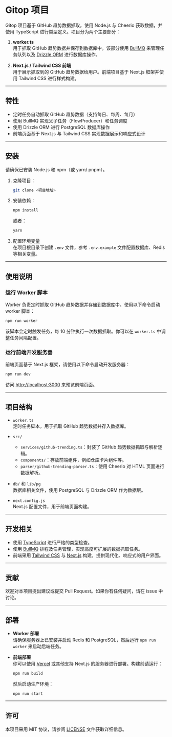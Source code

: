 # Gitop 项目

Gitop 项目基于 GitHub 趋势数据抓取，使用 Node.js 与 Cheerio 获取数据，并使用 TypeScript 进行类型定义。项目分为两个主要部分：

1. **worker.ts**  
   用于抓取 GitHub 趋势数据并保存到数据库中。该部分使用 [BullMQ](https://docs.bullmq.io/) 来管理任务队列以及 [Drizzle ORM](https://orm.drizzle.team/) 进行数据库操作。

2. **Next.js / Tailwind CSS 前端**  
   用于展示抓取到的 GitHub 趋势数据给用户。前端项目基于 Next.js 框架并使用 Tailwind CSS 进行样式构建。

---

## 特性

- 定时任务自动抓取 GitHub 趋势数据（支持每日、每周、每月）
- 使用 BullMQ 实现父子任务（FlowProducer）和任务调度
- 使用 Drizzle ORM 进行 PostgreSQL 数据库操作
- 前端页面基于 Next.js 与 Tailwind CSS 实现数据展示和响应式设计

---

## 安装

请确保已安装 Node.js 和 npm（或 yarn/ pnpm）。

1. 克隆项目：
   ```bash
   git clone <项目地址>
   ```

2. 安装依赖：
   ```bash
   npm install
   ```
   或者：
   ```bash
   yarn
   ```

3. 配置环境变量  
   在项目根目录下创建 `.env` 文件，参考 `.env.example` 文件配置数据库、Redis 等相关变量。

---

## 使用说明

### 运行 Worker 脚本

Worker 负责定时抓取 GitHub 趋势数据并存储到数据库中。使用以下命令启动 worker 脚本：
```bash
npm run worker
```
该脚本会定时触发任务，每 10 分钟执行一次数据抓取。你可以在 `worker.ts` 中调整任务间隔配置。

### 运行前端开发服务器

前端页面基于 Next.js 框架，请使用以下命令启动开发服务器：
```bash
npm run dev
```

访问 [http://localhost:3000](http://localhost:3000) 来预览前端页面。

---

## 项目结构

- `worker.ts`  
  定时任务脚本，用于抓取 GitHub 趋势数据并存入数据库。

- `src/`  
  - `services/github-trending.ts`：封装了 GitHub 趋势数据抓取与解析逻辑。  
  - `components/`：存放前端组件，例如仓库卡片组件等。  
  - `parser/github-trending-parser.ts`：使用 Cheerio 对 HTML 页面进行数据解析。

- `db/` 和 `lib/pg`  
  数据库相关文件，使用 PostgreSQL 与 Drizzle ORM 作为数据层。

- `next.config.js`  
  Next.js 配置文件，用于前端页面构建。

---

## 开发相关

- 使用 [TypeScript](https://www.typescriptlang.org/) 进行严格的类型检查。
- 使用 [BullMQ](https://docs.bullmq.io/) 排程及任务管理，实现高度可扩展的数据抓取任务。
- 前端采用 [Tailwind CSS](https://tailwindcss.com/) 与 [Next.js](https://nextjs.org/) 构建，提供现代化、响应式的用户界面。

---

## 贡献

欢迎对本项目提出建议或提交 Pull Request。如果你有任何疑问，请在 issue 中讨论。

---

## 部署

- **Worker 部署**  
  请确保服务器上已安装并启动 Redis 和 PostgreSQL，然后运行 `npm run worker` 来启动后端任务。

- **前端部署**  
  你可以使用 [Vercel](https://vercel.com) 或其他支持 Next.js 的服务器进行部署。构建前请运行：
  ```bash
  npm run build
  ```
  然后启动生产环境：
  ```bash
  npm run start
  ```

---

## 许可

本项目采用 MIT 协议，请参阅 [LICENSE](./LICENSE) 文件获取详细信息。
